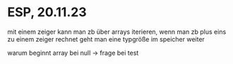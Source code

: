 # ESP, 20.11.23

mit einem zeiger kann man zb über arrays iterieren, 
wenn man zb plus eins zu einem zeiger rechnet geht man eine typgröße im speicher weiter

warum beginnt array bei null -> frage bei test 